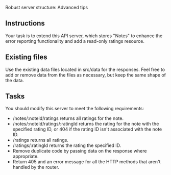 Robust server structure: Advanced tips
## Instructions
Your task is to extend this API server, which stores "Notes" to enhance the error reporting functionality and add a read-only ratings resource.

## Existing files
Use the existing data files located in src/data for the responses. Feel free to add or remove data from the files as necessary, but keep the same shape of the data.

## Tasks
You should modify this server to meet the following requirements:

- /notes/:noteId/ratings returns all ratings for the note.
- /notes/:noteId/ratings/:ratingId returns the rating for the note with the specified rating ID, or 404 if the rating ID isn't associated with the note ID.
- /ratings returns all ratings.
- /ratings/:ratingId returns the rating the specified ID.
- Remove duplicate code by passing data on the response where appropriate.
- Return 405 and an error message for all the HTTP methods that aren't handled by the router.